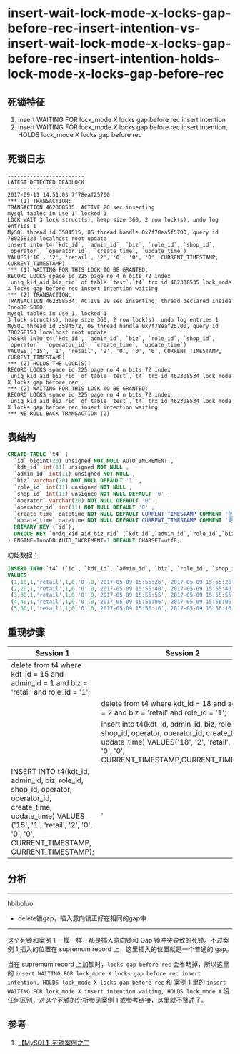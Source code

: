 insert-wait-lock-mode-x-locks-gap-before-rec-insert-intention-vs-insert-wait-lock-mode-x-locks-gap-before-rec-insert-intention-holds-lock-mode-x-locks-gap-before-rec
===

## 死锁特征

1. insert WAITING FOR lock_mode X locks gap before rec insert intention
2. insert WAITING FOR lock_mode X locks gap before rec insert intention, HOLDS lock_mode X locks gap before rec

## 死锁日志

```
------------------------
LATEST DETECTED DEADLOCK
------------------------
2017-09-11 14:51:03 7f78eaf25700
*** (1) TRANSACTION:
TRANSACTION 462308535, ACTIVE 20 sec inserting
mysql tables in use 1, locked 1
LOCK WAIT 3 lock struct(s), heap size 360, 2 row lock(s), undo log entries 1
MySQL thread id 3584515, OS thread handle 0x7f78ea5f5700, query id 780258123 localhost root update
insert into t4(`kdt_id`, `admin_id`, `biz`, `role_id`, `shop_id`, `operator`, `operator_id`, `create_time`, `update_time`)
VALUES('18', '2', 'retail', '2', '0', '0', '0', CURRENT_TIMESTAMP, CURRENT_TIMESTAMP)
*** (1) WAITING FOR THIS LOCK TO BE GRANTED:
RECORD LOCKS space id 225 page no 4 n bits 72 index `uniq_kid_aid_biz_rid` of table `test`.`t4` trx id 462308535 lock_mode X locks gap before rec insert intention waiting
*** (2) TRANSACTION:
TRANSACTION 462308534, ACTIVE 29 sec inserting, thread declared inside InnoDB 5000
mysql tables in use 1, locked 1
3 lock struct(s), heap size 360, 2 row lock(s), undo log entries 1
MySQL thread id 3584572, OS thread handle 0x7f78eaf25700, query id 780258153 localhost root update
INSERT INTO t4(`kdt_id`, `admin_id`, `biz`, `role_id`, `shop_id`, `operator`, `operator_id`, `create_time`, `update_time`)
VALUES ('15', '1', 'retail', '2', '0', '0', '0', CURRENT_TIMESTAMP, CURRENT_TIMESTAMP)
*** (2) HOLDS THE LOCK(S):
RECORD LOCKS space id 225 page no 4 n bits 72 index `uniq_kid_aid_biz_rid` of table `test`.`t4` trx id 462308534 lock_mode X locks gap before rec
*** (2) WAITING FOR THIS LOCK TO BE GRANTED:
RECORD LOCKS space id 225 page no 4 n bits 72 index `uniq_kid_aid_biz_rid` of table `test`.`t4` trx id 462308534 lock_mode X locks gap before rec insert intention waiting
*** WE ROLL BACK TRANSACTION (2)
```

## 表结构

```sql
CREATE TABLE `t4` (
  `id` bigint(20) unsigned NOT NULL AUTO_INCREMENT ,
  `kdt_id` int(11) unsigned NOT NULL ,
  `admin_id` int(11) unsigned NOT NULL ,
  `biz` varchar(20) NOT NULL DEFAULT '1' ,
  `role_id` int(11) unsigned NOT NULL ,
  `shop_id` int(11) unsigned NOT NULL DEFAULT '0' ,
  `operator` varchar(20) NOT NULL DEFAULT '0' ,
  `operator_id` int(11) NOT NULL DEFAULT '0' ,
  `create_time` datetime NOT NULL DEFAULT CURRENT_TIMESTAMP COMMENT '创建时间',
  `update_time` datetime NOT NULL DEFAULT CURRENT_TIMESTAMP COMMENT '更新时间',
  PRIMARY KEY (`id`),
  UNIQUE KEY `uniq_kid_aid_biz_rid` (`kdt_id`,`admin_id`,`role_id`,`biz`)
) ENGINE=InnoDB AUTO_INCREMENT=1 DEFAULT CHARSET=utf8;
```

初始数据：

```sql
INSERT INTO `t4` (`id`, `kdt_id`, `admin_id`, `biz`, `role_id`, `shop_id`, `operator`, `operator_id`, `create_time`, `update_time`)
VALUES
 (1,10,1,'retail',1,0,'0',0,'2017-05-09 15:55:26','2017-05-09 15:55:26'),
 (2,20,1,'retail',1,0,'0',0,'2017-05-09 15:55:40','2017-05-09 15:55:40'),
 (3,30,1,'retail',1,0,'0',0,'2017-05-09 15:55:55','2017-05-09 15:55:55'),
 (4,40,1,'retail',1,0,'0',0,'2017-05-09 15:56:06','2017-05-09 15:56:06'),
 (5,50,1,'retail',1,0,'0',0,'2017-05-09 15:56:16','2017-05-09 15:56:16');
```

## 重现步骤

| Session 1 | Session 2 |
| --- | --- |
|delete from t4 where kdt_id = 15 and admin_id = 1 and biz = 'retail' and role_id = '1';||
||delete from t4 where kdt_id = 18 and admin_id = 2 and biz = 'retail' and role_id = '1';|
||insert into t4(kdt_id, admin_id, biz, role_id, shop_id, operator, operator_id, create_time, update_time) VALUES('18', '2', 'retail', '2', '0', '0', '0', CURRENT_TIMESTAMP,CURRENT_TIMESTAMP);|
|INSERT INTO t4(kdt_id, admin_id, biz, role_id, shop_id, operator, operator_id, create_time, update_time) VALUES ('15', '1', 'retail', '2', '0', '0', '0', CURRENT_TIMESTAMP, CURRENT_TIMESTAMP);|.|

## 分析
---
hbiboluo:
- delete锁gap，插入意向锁正好在相同的gap中
---

这个死锁和案例 1 一模一样，都是插入意向锁和 Gap 锁冲突导致的死锁。不过案例 1 插入的位置在 supremum record 上，这里插入的位置就是一个普通的 gap。

当在 supremum record 上加锁时，`locks gap before rec` 会省略掉，所以这里的 `insert WAITING FOR lock_mode X locks gap before rec insert intention, HOLDS lock_mode X locks gap before rec` 和 案例 1 里的 `insert WAITING FOR lock_mode X insert intention waiting, HOLDS lock_mode X` 没任何区别，对这个死锁的分析参见案例 1 或参考链接，这里就不赘述了。

## 参考

1. [【MySQL】死锁案例之二](http://blog.itpub.net/22664653/viewspace-2145072/)
